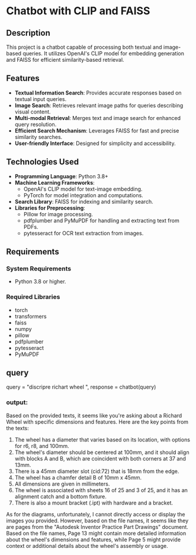 # Chatbot with CLIP and FAISS

## Description
This project is a chatbot capable of processing both textual and image-based queries. It utilizes OpenAI's CLIP model for embedding generation and FAISS for efficient similarity-based retrieval.

## Features
- **Textual Information Search**: Provides accurate responses based on textual input queries.
- **Image Search**: Retrieves relevant image paths for queries describing visual content.
- **Multi-modal Retrieval**: Merges text and image search for enhanced query resolution.
- **Efficient Search Mechanism**: Leverages FAISS for fast and precise similarity searches.
- **User-friendly Interface**: Designed for simplicity and accessibility.

## Technologies Used
- **Programming Language**: Python 3.8+
- **Machine Learning Frameworks**:
  - OpenAI's CLIP model for text-image embedding.
  - PyTorch for model integration and computations.
- **Search Library**: FAISS for indexing and similarity search.
- **Libraries for Preprocessing**:
  - Pillow for image processing.
  - pdfplumber and PyMuPDF for handling and extracting text from PDFs.
  - pytesseract for OCR text extraction from images.

## Requirements

### System Requirements
- Python 3.8 or higher.

### Required Libraries
- torch
- transformers
- faiss
- numpy
- pillow
- pdfplumber
- pytesseract
- PyMuPDF


## query

query = "discripre richart wheel ",
response = chatbot(query)
### output:
Based on the provided texts, it seems like you're asking about a Richard Wheel with specific dimensions and features. Here are the key points from the texts:

1. The wheel has a diameter that varies based on its location, with options for r6, r8, and 100mm.
2. The wheel's diameter should be centered at 100mm, and it should align with blocks A and B, which are coincident with both corners at 37 and 13mm.
3. There is a 45mm diameter slot (cid:72) that is 18mm from the edge.
4. The wheel has a chamfer detail B of 10mm x 45mm.
5. All dimensions are given in millimeters.
6. The wheel is associated with sheets 16 of 25 and 3 of 25, and it has an alignment catch and a bottom fixture.
7. There is also a mount bracket (.ipt) with hardware and a bracket.

As for the diagrams, unfortunately, I cannot directly access or display the images you provided. However, based on the file names, it seems like they are pages from the "Autodesk Inventor Practice Part Drawings" document. Based on the file names, Page 13 might contain more detailed information about the wheel's dimensions and features, while Page 5 might provide context or additional details about the wheel's assembly or usage.



